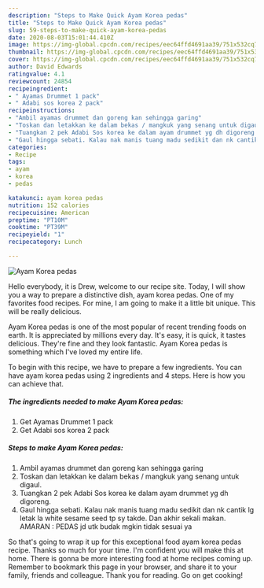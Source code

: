 ```yaml
---
description: "Steps to Make Quick Ayam Korea pedas"
title: "Steps to Make Quick Ayam Korea pedas"
slug: 59-steps-to-make-quick-ayam-korea-pedas
date: 2020-08-03T15:01:44.410Z
image: https://img-global.cpcdn.com/recipes/eec64ffd4691aa39/751x532cq70/ayam-korea-pedas-resipi-foto-utama.jpg
thumbnail: https://img-global.cpcdn.com/recipes/eec64ffd4691aa39/751x532cq70/ayam-korea-pedas-resipi-foto-utama.jpg
cover: https://img-global.cpcdn.com/recipes/eec64ffd4691aa39/751x532cq70/ayam-korea-pedas-resipi-foto-utama.jpg
author: David Edwards
ratingvalue: 4.1
reviewcount: 24854
recipeingredient:
- " Ayamas Drummet 1 pack"
- " Adabi sos korea 2 pack"
recipeinstructions:
- "Ambil ayamas drummet dan goreng kan sehingga garing"
- "Toskan dan letakkan ke dalam bekas / mangkuk yang senang untuk digaul."
- "Tuangkan 2 pek Adabi Sos korea ke dalam ayam drummet yg dh digoreng."
- "Gaul hingga sebati. Kalau nak manis tuang madu sedikit dan nk cantik lg letak la white sesame seed tp sy takde. Dan akhir sekali makan. AMARAN : PEDAS jd utk budak mgkin tidak sesuai ya"
categories:
- Recipe
tags:
- ayam
- korea
- pedas

katakunci: ayam korea pedas 
nutrition: 152 calories
recipecuisine: American
preptime: "PT10M"
cooktime: "PT39M"
recipeyield: "1"
recipecategory: Lunch

---
```



![Ayam Korea pedas](https://img-global.cpcdn.com/recipes/eec64ffd4691aa39/751x532cq70/ayam-korea-pedas-resipi-foto-utama.jpg)

Hello everybody, it is Drew, welcome to our recipe site. Today, I will show you a way to prepare a distinctive dish, ayam korea pedas. One of my favorites food recipes. For mine, I am going to make it a little bit unique. This will be really delicious.



Ayam Korea pedas is one of the most popular of recent trending foods on earth. It is appreciated by millions every day. It's easy, it is quick, it tastes delicious. They're fine and they look fantastic. Ayam Korea pedas is something which I've loved my entire life.


To begin with this recipe, we have to prepare a few ingredients. You can have ayam korea pedas using 2 ingredients and 4 steps. Here is how you can achieve that.

<!--inarticleads1-->

##### The ingredients needed to make Ayam Korea pedas:

1. Get  Ayamas Drummet 1 pack
1. Get  Adabi sos korea 2 pack




<!--inarticleads2-->

##### Steps to make Ayam Korea pedas:

1. Ambil ayamas drummet dan goreng kan sehingga garing
1. Toskan dan letakkan ke dalam bekas / mangkuk yang senang untuk digaul.
1. Tuangkan 2 pek Adabi Sos korea ke dalam ayam drummet yg dh digoreng.
1. Gaul hingga sebati. Kalau nak manis tuang madu sedikit dan nk cantik lg letak la white sesame seed tp sy takde. Dan akhir sekali makan. AMARAN : PEDAS jd utk budak mgkin tidak sesuai ya




So that's going to wrap it up for this exceptional food ayam korea pedas recipe. Thanks so much for your time. I'm confident you will make this at home. There is gonna be more interesting food at home recipes coming up. Remember to bookmark this page in your browser, and share it to your family, friends and colleague. Thank you for reading. Go on get cooking!
